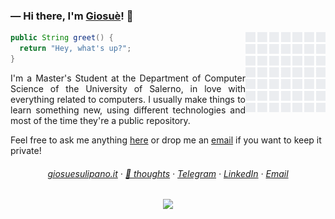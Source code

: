 ### ― Hi there, I'm [Giosuè](https://giosuesulipano.it)! 👋
<img src="https://raw.githubusercontent.com/imgios/imgios/master/images/github.gif" align="right" width="128" height="128">

```java
public String greet() {
  return "Hey, what's up?";
}
```

<p align="justify">
  I'm a Master's Student at the Department of Computer Science of the University of Salerno, in love with everything related to computers. I usually make things to learn something new, using different technologies and most of the time they're a public repository.
</p>

Feel free to ask me anything <a href="https://github.com/imgios/imgios/issues">here</a> or drop me an <a href="https://mailhide.io/e/Iz4IB">email</a> if you want to keep it private!

<h6 align="center">
  <a href="https://giosuesulipano.it/">giosuesulipano.it</a> ·
  <a href="https://giosuesulipano.it/thoughts">💭 thoughts</a> ·
  <a href="https://t.me/imgios">Telegram</a> ·
  <a href="https://www.linkedin.com/in/imgios/">LinkedIn</a> ·
  <a href="https://mailhide.io/e/Iz4IB">Email</a>
</h6>

<p align="center">
  <img src="https://komarev.com/ghpvc/?username=imgios&color=blue">
</p>
<!--
**imgios/imgios** is a ✨ _special_ ✨ repository because its `README.md` (this file) appears on your GitHub profile.

Here are some ideas to get you started:

- 🔭 I’m currently working on ...
- 🌱 I’m currently learning ...
- 👯 I’m looking to collaborate on ...
- 🤔 I’m looking for help with ...
- 💬 Ask me about ...
- 📫 How to reach me: ...
- 😄 Pronouns: ...
- ⚡ Fun fact: ...
-->
